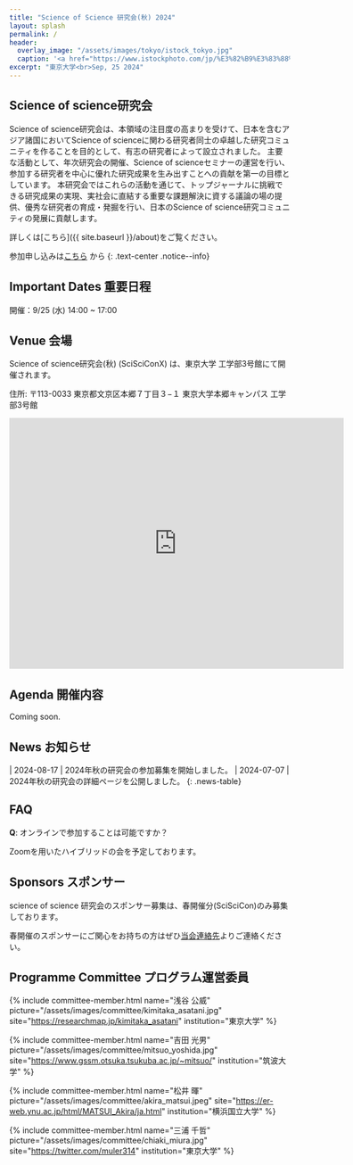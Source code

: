 ```yaml
---
title: "Science of Science 研究会(秋) 2024"
layout: splash
permalink: /
header:
  overlay_image: "/assets/images/tokyo/istock_tokyo.jpg"
  caption: '<a href="https://www.istockphoto.com/jp/%E3%82%B9%E3%83%88%E3%83%83%E3%82%AF%E3%83%95%E3%82%A9%E3%83%88/human-arterial-and-venous-circulatory-system-medically-accurate-animation-of-vains-gm1961943779-557884011" target="_blank">Photo @ iStock</a>'
excerpt: "東京大学<br>Sep, 25 2024"
---
```



## Science of science研究会
<!-- The Science of Science Research Association was established by a group of volunteer researchers in response to the growing attention in this field, with the aim of creating an outstanding research community among researchers involved in Science of Science in Asian countries, including Japan.

The main activities include holding annual research meetings and organizing Science of Science seminars, with the primary goal of contributing to the production of excellent research outcomes centered around the participating researchers.

Through these activities, the association aims to achieve research results that can challenge top journals, provide a platform for discussions that contribute to solving important issues directly connected to real society, and foster and discover talented researchers, thereby contributing to the development of Japan's Science of Science research community. -->

Science of science研究会は、本領域の注目度の高まりを受けて、日本を含むアジア諸国においてScience of scienceに関わる研究者同士の卓越した研究コミュニティを作ることを目的として、有志の研究者によって設立されました。
主要な活動として、年次研究会の開催、Science of scienceセミナーの運営を行い、参加する研究者を中心に優れた研究成果を生み出すことへの貢献を第一の目標としています。
本研究会ではこれらの活動を通じて、トップジャーナルに挑戦できる研究成果の実現、実社会に直結する重要な課題解決に資する議論の場の提供、優秀な研究者の育成・発掘を行い、日本のScience of science研究コミュニティの発展に貢献します。

詳しくは[こちら]({{ site.baseurl }}/about)をご覧ください。

参加申し込みは[こちら](https://forms.gle/71jZTCTJvwrnJjGs5) から
{: .text-center .notice--info}


## Important Dates 重要日程

<style>
.dates-table { font-size: .8em; }
.dates-table tr td:nth-child(1) { width: 10em; }
.dates-table del { color: #888; }
</style>

開催：9/25 (水) 14:00 ~ 17:00



## Venue 会場
Science of science研究会(秋) (SciSciConX) は、東京大学 工学部3号館にて開催されます。

住所: 〒113-0033 東京都文京区本郷７丁目３−１ 東京大学本郷キャンパス 工学部3号館
<div class="map__img">
    <iframe src="https://www.google.com/maps/embed?pb=!1m18!1m12!1m3!1d404.9352489226367!2d139.76202853581577!3d35.7143629310359!2m3!1f0!2f0!3f0!3m2!1i1024!2i768!4f13.1!3m3!1m2!1s0x60188c2e2a84cde3%3A0xcab72e6bf73e26e1!2sFaculty%20of%20Engineering%20Bldg.3%2C%207-ch%C5%8Dme-3%20Hong%C5%8D%2C%20Bunkyo%20City%2C%20Tokyo%20113-0033!5e0!3m2!1sen!2sjp!4v1720919286259!5m2!1sen!2sjp" width="600" height="450" style="border:0;" allowfullscreen="" loading="lazy" referrerpolicy="no-referrer-when-downgrade"></iframe>
</div>

## Agenda 開催内容
Coming soon.


## News お知らせ

<style>
.news-table { font-size: .8em; table-layout: fixed; }
.news-table tr td:nth-child(1) { font-weight: bold; width: 10em; }
</style>

| 2024-08-17 | 2024年秋の研究会の参加募集を開始しました。
| 2024-07-07 | 2024年秋の研究会の詳細ページを公開しました。
{: .news-table}


## FAQ

**Q**: オンラインで参加することは可能ですか？

Zoomを用いたハイブリッドの会を予定しております。

## Sponsors スポンサー
science of science 研究会のスポンサー募集は、春開催分(SciSciCon)のみ募集しております。

春開催のスポンサーにご関心をお持ちの方はぜひ[当会連絡先](sciscijp@googlegroups.com)よりご連絡ください。


## Programme Committee プログラム運営委員

{% include committee-member.html
   name="浅谷 公威"
   picture="/assets/images/committee/kimitaka_asatani.jpg"
   site="https://researchmap.jp/kimitaka_asatani"
   institution="東京大学"
%}

{% include committee-member.html
   name="吉田 光男"
   picture="/assets/images/committee/mitsuo_yoshida.jpg"
   site="https://www.gssm.otsuka.tsukuba.ac.jp/~mitsuo/"
   institution="筑波大学"
%}

{% include committee-member.html
   name="松井 暉"
   picture="/assets/images/committee/akira_matsui.jpeg"
   site="https://er-web.ynu.ac.jp/html/MATSUI_Akira/ja.html"
   institution="横浜国立大学"
%}

{% include committee-member.html
   name="三浦 千哲"
   picture="/assets/images/committee/chiaki_miura.jpg"
   site="https://twitter.com/muler314"
   institution="東京大学"
%}